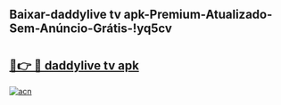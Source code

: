 
## Baixar-daddylive tv apk-Premium-Atualizado-Sem-Anúncio-Grátis-!yq5cv

# <h2><a href="https://andorid.site?title=daddylive_tv_apk&ref=27">🔗👉 🔴 daddylive tv apk</a></h2>

[![acn](https://github.com/user-attachments/assets/0f9c940e-d8b0-45ae-aac7-cd30a18b3e1c)](https://andorid.site?title=daddylive_tv_apk&ref=27)

